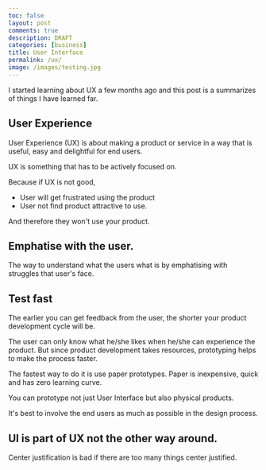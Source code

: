 ```yaml
---
toc: false
layout: post
comments: true
description: DRAFT
categories: [business]
title: User Interface
permalink: /ux/
image: /images/testing.jpg
---
```


I started learning about UX a few months ago and this post is a summarizes of things I have learned far.

## User Experience

User Experience (UX) is about making a product or service in a way that is useful, easy and delightful for end users.

UX is something that has to be actively focused on. 

Because if UX is not good,
- User will get frustrated using the product
- User not find product attractive to use.

And therefore they won't use your product.

## Emphatise with the user.

The way to understand what the users what is by emphatising with struggles that user's face.

## Test fast

The earlier you can get feedback from the user, the shorter your product development cycle will be.

The user can only know what he/she likes when he/she can experience the product. But since product development takes resources, prototyping helps to make the process faster.

The fastest way to do it is use paper prototypes. Paper is inexpensive, quick and has zero learning curve. 

You can prototype not just User Interface but also physical products.

It's best to involve the end users as much as possible in the design process.

## UI is part of UX not the other way around.

Center justification is bad if there are too many things center justified.



